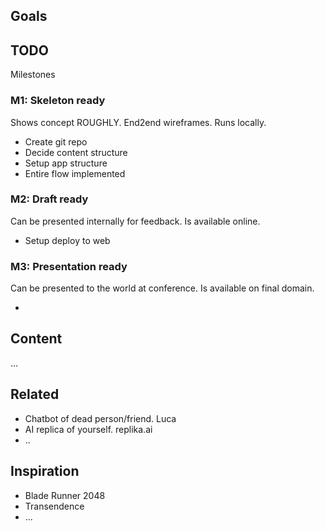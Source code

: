 
## Goals


## TODO

Milestones

### M1: Skeleton ready
Shows concept ROUGHLY. End2end wireframes. Runs locally.

* Create git repo
* Decide content structure
* Setup app structure
* Entire flow implemented

### M2: Draft ready
Can be presented internally for feedback.
Is available online.

* Setup deploy to web

### M3: Presentation ready
Can be presented to the world at conference.
Is available on final domain.

* 


## Content

...

## Related


* Chatbot of dead person/friend. Luca
* AI replica of yourself. replika.ai
* ..


## Inspiration

* Blade Runner 2048
* Transendence
* ...
